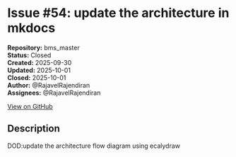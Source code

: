 # Issue #54: update the architecture in mkdocs

**Repository:** bms_master  
**Status:** Closed  
**Created:** 2025-09-30  
**Updated:** 2025-10-01  
**Closed:** 2025-10-01  
**Author:** @RajavelRajendiran  
**Assignees:** @RajavelRajendiran  

[View on GitHub](https://github.com/Simtestlab/bms_master/issues/54)

## Description

DOD:update the architecture flow diagram using ecalydraw 